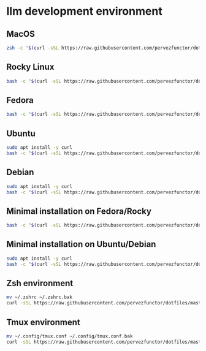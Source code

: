 # Ilm development environment

## MacOS

```bash
zsh -c "$(curl -sSL https://raw.githubusercontent.com/pervezfunctor/dotfiles/master/installers/macos/desktop)"
```

## Rocky Linux

```bash
bash -c "$(curl -sSL https://raw.githubusercontent.com/pervezfunctor/dotfiles/master/installers/dnf/rocky)"
```

## Fedora

```bash
bash -c "$(curl -sSL https://raw.githubusercontent.com/pervezfunctor/dotfiles/master/installers/dnf/fedora)"
```

## Ubuntu

```bash
sudo apt install -y curl
bash -c "$(curl -sSL https://raw.githubusercontent.com/pervezfunctor/dotfiles/master/installers/apt/ubuntu)"
```

## Debian

```bash
sudo apt install -y curl
bash -c "$(curl -sSL https://raw.githubusercontent.com/pervezfunctor/dotfiles/master/installers/apt/debian)"
```

## Minimal installation on Fedora/Rocky

```bash
bash -c "$(curl -sSL https://raw.githubusercontent.com/pervezfunctor/dotfiles/master/installers/dnf/min)"
```

## Minimal installation on Ubuntu/Debian

```bash
sudo apt install -y curl
bash -c "$(curl -sSL https://raw.githubusercontent.com/pervezfunctor/dotfiles/master/installers/apt/min)"
```

## Zsh environment

```bash
mv ~/.zshrc ~/.zshrc.bak
curl -sSL https://raw.githubusercontent.com/pervezfunctor/dotfiles/master/configs/zshrc > ~/.zshrc
```

## Tmux environment

```bash
mv ~/.config/tmux.conf ~/.config/tmux.conf.bak
curl -sSL https://raw.githubusercontent.com/pervezfunctor/dotfiles/master/configs/tmux.conf > ~/.config/tmux.conf
```
